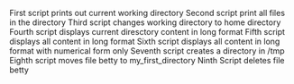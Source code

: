 First script prints out current working directory
Second script print all files in the directory
Third script changes working directory to home directory
Fourth script displays current diresctory content in long format
Fifth script displays all content in long format
Sixth script displays all content in long format with numerical form only
Seventh script creates a directory in /tmp
Eighth script moves file betty to my_first_directory
Ninth Script deletes file betty
